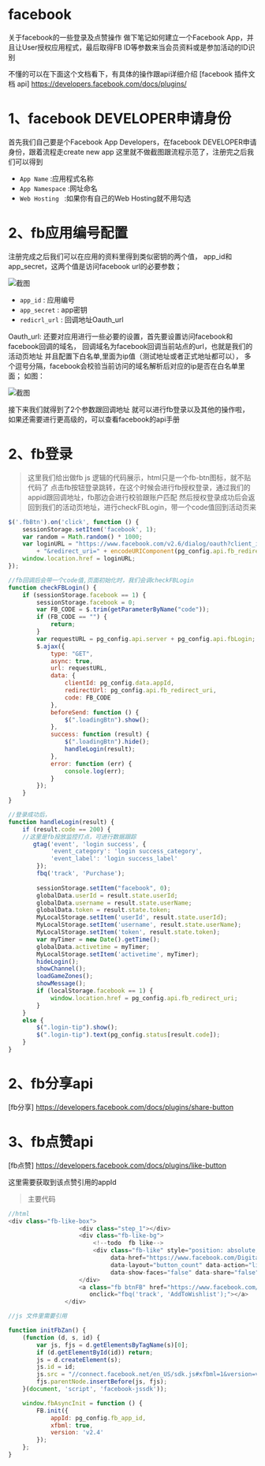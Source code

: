 # facebook
关于facebook的一些登录及点赞操作
做下笔记如何建立一个Facebook App，并且让User授权应用程式，最后取得FB ID等参数来当会员资料或是参加活动的ID识别

不懂的可以在下面这个文档看下，有具体的操作跟api详细介绍
[facebook 插件文档 api] https://developers.facebook.com/docs/plugins/


# 1、facebook DEVELOPER申请身份
首先我们自己要是个Facebook App Developers，在facebook DEVELOPER申请身份，跟着流程走create new app
这里就不做截图跟流程示范了，注册完之后我们可以得到


- <code>App Name</code> :应用程式名称
- <code>App Namespace</code> :网址命名
- <code>Web Hosting </code> :如果你有自己的Web Hosting就不用勾选


# 2、fb应用编号配置
注册完成之后我们可以在应用的资料里得到类似密钥的两个值，
app_id和app_secret，这两个值是访问facebook url的必要参数；

![截图](https://github.com/JoPure/facebook/img/3.png)

- <code>app_id</code> :      应用编号
- <code>app_secret</code>  :  app密钥
- <code>redicrl_url</code> : 回调地址Oauth_url

Oauth_url:
还要对应用进行一些必要的设置，首先要设置访问facebook和facebook回调的域名，
回调域名为facebook回调当前站点的url，也就是我们的活动页地址
并且配置下白名单,里面为ip值（测试地址或者正式地址都可以），
多个逗号分隔，facebook会校验当前访问的域名解析后对应的ip是否在白名单里面；
如图：

![截图](https://github.com/JoPure/facebook/img/2.png)



接下来我们就得到了2个参数跟回调地址
就可以进行fb登录以及其他的操作啦，
如果还需要进行更高级的，可以查看facebook的api手册




# 2、fb登录
> 这里我们给出做fb js 逻辑的代码展示，html只是一个fb-btn图标，就不贴代码了
> 点击fb按钮登录跳转，在这个时候会进行fb授权登录，通过我们的appid跟回调地址，fb那边会进行校验跟账户匹配
> 然后授权登录成功后会返回到我们的活动页地址，进行checkFBLogin，带一个code值回到活动页来
```javascript
$('.fbBtn').on('click', function () {
    sessionStorage.setItem('facebook', 1);
    var random = Math.random() * 1000;
    var loginURL = "https://www.facebook.com/v2.6/dialog/oauth?client_id=" + pg_config.data.fb_app_id
        + "&redirect_uri=" + encodeURIComponent(pg_config.api.fb_redirect_uri) + "&r=" + random;
    window.location.href = loginURL;
});
```


```javascript
//fb回调后会带一个code值,页面初始化时，我们会调checkFBLogin
function checkFBLogin() {
    if (sessionStorage.facebook == 1) {
        sessionStorage.facebook = 0;
        var FB_CODE = $.trim(getParameterByName("code"));
        if (FB_CODE == "") {
            return;
        }
        var requestURL = pg_config.api.server + pg_config.api.fbLogin;
        $.ajax({
            type: "GET",
            async: true,
            url: requestURL,
            data: {
                clientId: pg_config.data.appId,
                redirectUrl: pg_config.api.fb_redirect_uri,
                code: FB_CODE
            },
            beforeSend: function () {
                $(".loadingBtn").show();
            },
            success: function (result) {
                $(".loadingBtn").hide();
                handleLogin(result);
            },
            error: function (err) {
                console.log(err);
            }
        });
    }
}
```

```javascript
//登录成功后，
function handleLogin(result) {
    if (result.code == 200) {
    //这里是fb投放监控打点，可进行数据跟踪
       gtag('event', 'login success', {
            'event_category': 'login success_category',
            'event_label': 'login success_label'
        });
        fbq('track', 'Purchase');
        
        sessionStorage.setItem("facebook", 0);
        globalData.userId = result.state.userId;
        globalData.username = result.state.userName;
        globalData.token = result.state.token;
        MyLocalStorage.setItem('userId', result.state.userId);
        MyLocalStorage.setItem('username', result.state.userName);
        MyLocalStorage.setItem('token', result.state.token);
        var myTimer = new Date().getTime();
        globalData.activetime = myTimer;
        MyLocalStorage.setItem('activetime', myTimer);
        hideLogin();
        showChannel();
        loadGameZones();
        showMessage();
        if (localStorage.facebook == 1) {
            window.location.href = pg_config.api.fb_redirect_uri;
        }
    }
    else {
        $(".login-tip").show();
        $(".login-tip").text(pg_config.status[result.code]);
    }
}
```



# 2、fb分享api
[fb分享] https://developers.facebook.com/docs/plugins/share-button

# 3、fb点赞api  
[fb点赞] https://developers.facebook.com/docs/plugins/like-button

这里需要获取到该点赞引用的appId
> 主要代码

```javascript
//html 
<div class="fb-like-box">
                    <div class="step_1"></div>
                    <div class="fb-like-bg">
                        <!--todo  fb like-->
                        <div class="fb-like" style="position: absolute; top: 20%; right: 18%;"
                             data-href="https://www.facebook.com/DigitalDuel"
                             data-layout="button_count" data-action="like" data-size="large"
                             data-show-faces="false" data-share="false"></div>
                    </div>
                    <a class="fb btnFB" href="https://www.facebook.com/DigitalDuel" target="_blank"
                       onclick="fbq('track', 'AddToWishlist');"></a>
                </div>
```
```javascript
//js 文件里需要引用

function initFbZan() {
    (function (d, s, id) {
        var js, fjs = d.getElementsByTagName(s)[0];
        if (d.getElementById(id)) return;
        js = d.createElement(s);
        js.id = id;
        js.src = "//connect.facebook.net/en_US/sdk.js#xfbml=1&version=v2.8&appId=" + pg_config.fb_app_id;
        fjs.parentNode.insertBefore(js, fjs);
    }(document, 'script', 'facebook-jssdk'));

    window.fbAsyncInit = function () {
        FB.init({
            appId: pg_config.fb_app_id,
            xfbml: true,
            version: 'v2.4'
        });
    };
}

```

